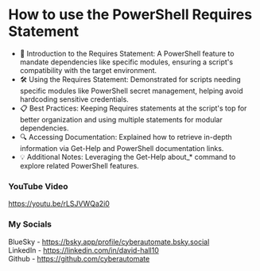 # How to use the PowerShell Requires Statement

- 📜 Introduction to the Requires Statement: A PowerShell feature to mandate dependencies like specific modules, ensuring a script's compatibility with the target environment.
- 🛠️ Using the Requires Statement: Demonstrated for scripts needing specific modules like PowerShell secret management, helping avoid hardcoding sensitive credentials.
- 📋 Best Practices: Keeping Requires statements at the script's top for better organization and using multiple statements for modular dependencies.
- 🔍 Accessing Documentation: Explained how to retrieve in-depth information via Get-Help and PowerShell documentation links.
- 💡 Additional Notes: Leveraging the Get-Help about_* command to explore related PowerShell features.

### YouTube Video ###
https://youtu.be/rLSJVWQa2i0

### My Socials ###
BlueSky - https://bsky.app/profile/cyberautomate.bsky.social<br/>
LinkedIn - https://linkedin.com/in/david-hall10 <br/>
Github - https://github.com/cyberautomate